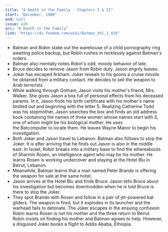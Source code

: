 ```yaml
---
title: "A Death in the Family - Chapters I & II"
start: "December, 1988"
end: null
issue: 426
arc: "A Death in the Family"
link: "https://dc.fandom.com/wiki/Batman_Vol_1_426"
---
```


- Batman and Robin stake out the warehouse of a child pornography ring awaiting police backup, but Robin rushes in recklessly against Batman's orders. 
- Batman also mentally notes Robin's odd, moody behavior of late.
- Bruce decides to remove Jason from Robin duty. Jason angrily leaves.
- Joker has escaped Arkham. Joker reveals to his goons a cruise missile he obtained from a military contact. He decides to sell the weapon to Arab terrorists.
- While walking through Gotham, Jason visits his mother's friend, Mrs. Walker. She gives Jason a box full of personal effects from his deceased parents. In it, Jason finds his birth certificate with his mother's name blotted out and beginning with the letter S. Realizing Catherine Todd was his stepmother, Jason searches the box and finds an old  address book containing the names of three women whose names start with S, one of whom might be his biological mother. He uses the Batcomputer to locate them. He leaves Wayne Manor to begin his investigation.
- Both Joker and Jason travel to Lebanon. Batman also follows to stop the Joker. It is after arriving that he finds out Jason is also in the middle east.
In Israel, Robin breaks into a military base to find the whereabouts of Sharmin Rosen, an intelligence agent who may be his mother. He learns Rosen is working undercover and staying at the Hotel Blu in Beirut, Lebanon.
- Meanwhile, Batman learns that a man named Peter Brando is offering the weapon for sale at the same hotel.
- Jason arrives at the Hotel Blu and finds Bruce. Jason tells Bruce about his investigation but becomes downtrodden when he is told Bruce is there to stop the Joker.
- They spot Brando with Rosen and follow in a pair of jet-powered bat gliders. The weapon is fired, but it explodes in its launcher and the warhead fails to detonate. The Joker escapes in the ensuing confusion
Robin learns Rosen is not his mother and the three return to Beirut. Robin insists on finding his mother and Batman agrees to help. However, a disguised Joker books a flight to Addis Ababa, Ethiopia.
